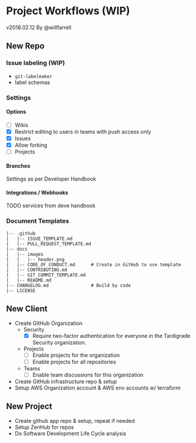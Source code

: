 # Project Workflows (WIP)
v2018.02.12 By @willfarrell

## New Repo
### Issue labeling (WIP)
- `git-labelmaker`
- label schemas

### Settings
#### Options
- [ ] Wikis
- [x] Restrict editing to users in teams with push access only
- [x] Issues
- [x] Allow forking
- [ ] Projects

#### Branches
Settings as per Developer Handbook

#### Integrations / Webhooks
TODO services from deve handbook

### Document Templates
```
|-- .github
|   |-- ISSUE_TEMPLATE.md
|   |-- PULL_REQUEST_TEMPLATE.md
|-- docs
|   |-- images
|   |   |-- header.png
|   |-- CODE_OF_CONDUCT.md		# Create in GitHub to use template
|   |-- CONTRIBUTING.md
|   |-- GIT_COMMIT_TEMPLATE.md
|   |-- README.md
|-- CHANGELOG.md				# Build by code
|-- LICENSE

```




## New Client
- Create GitHub Organization
  - Security
    - [x] Require two-factor authentication for everyone in the Tardigrade Security organization.
  - Projects
    - [ ] Enable projects for the organization
    - [ ] Enable projects for all repositories
  - Teams
    - [ ] Enable team discussions for this organization
    
- Create GitHub infrastructure repo & setup
- Setup AWS Organization account & AWS env accounts w/ terraform

## New Project
- Create github app repo & setup, repeat if needed
- Setup ZenHub for repos
- Do Software Development Life Cycle analysis

